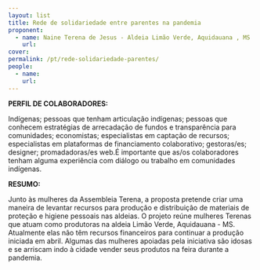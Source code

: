 ```yaml
---
layout: list
title: Rede de solidariedade entre parentes na pandemia 
proponent:
  - name: Naine Terena de Jesus - Aldeia Limão Verde, Aquidauana , MS
    url: 
cover:
permalink: /pt/rede-solidariedade-parentes/
people:
  - name: 
    url: 
---
```


**PERFIL DE COLABORADORES:**
  
Indígenas; pessoas que tenham articulação indígenas; pessoas que conhecem estratégias de arrecadação de fundos e transparência para comunidades; economistas; especialistas em captação de recursos; especialistas em plataformas de financiamento colaborativo; gestoras/es; designer; promadadoras/es web.É importante que as/os colaboradores tenham alguma experiência com diálogo ou trabalho em comunidades indígenas.   
  
**RESUMO:**
  
Junto às mulheres da Assembleia Terena, a proposta pretende criar uma maneira de levantar recursos para produção e distribuição de materiais de proteção e higiene pessoais nas aldeias. O projeto reúne mulheres Terenas que atuam como produtoras na aldeia Limão Verde, Aquidauana - MS.  Atualmente elas não têm recursos financeiros para continuar a produção iniciada em abril. Algumas das mulheres apoiadas pela iniciativa são idosas e se arriscam indo à cidade vender seus produtos na feira durante a pandemia.